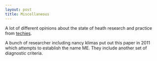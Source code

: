 ```yaml
---
layout: post
title: Miscellaneous 
---
```


A lot of different opinions about the state of heath research and practice from [techies](https://news.ycombinator.com/item?id=10736714).

A bunch of researcher including nancy klimas put out this paper in 2011 which attempts to establish the name ME. They include another set of diagnostic criteria.
